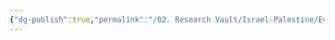 ```yaml
---
{"dg-publish":true,"permalink":"/02. Research Vault/Israel-Palestine/Events/1978 South Lebanon conflict/","created":"2025-08-20T16:36:52.391-04:00","updated":"2025-08-21T16:56:45.497-04:00"}
---
```


